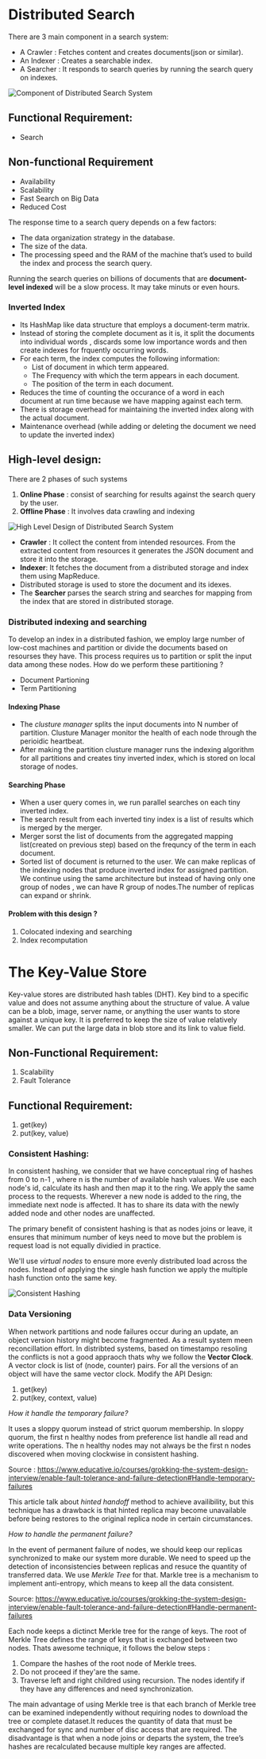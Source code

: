# Distributed Search

There are 3 main component in a search system:
  * A Crawler : Fetches content and creates documents(json or similar).
  * An Indexer : Creates a searchable index. 
  * A Searcher : It responds to search queries by running the search query on indexes.

 ![ Component of Distributed Search System](assests/search1.png) 

## Functional Requirement:
 * Search

## Non-functional Requirement

 * Availability
 * Scalability
 * Fast Search on Big Data
 * Reduced Cost

The response time to a search query depends on a few factors:
 * The data organization strategy in the database.
 * The size of the data.
 * The processing speed and the RAM of the machine that’s used to build the index and process the search query.

Running the search queries on billions of documents that are **document-level indexed** will be a slow process. It may take minuts or even hours. 

### Inverted Index

 * Its HashMap like data structure that employs a document-term matrix.
 * Instead of storing the complete document as it is, it split the documents into individual words , discards some low importance words and then create indexes for frquently occurring words.
 * For each term, the index computes the following information:
   * List of document in which term appeared.
   * The Frequency with which the term appears in each document.
   * The position of the term in each document.
 * Reduces the time of counting the occurance of a word in each document at run time because we have mapping against each term.
 * There is storage overhead  for maintaining the inverted index along with the actual document.
 * Maintenance overhead (while adding or deleting the document we need to update the inverted index)

## High-level design:

 There are 2 phases of such systems 
  1) **Online Phase** : consist of searching for results against the search query by the user.
  2) **Offline Phase** : It involves data crawling and indexing

 ![High Level Design of Distributed Search System ](assests/search2.png) 

  * **Crawler** : It collect the content from intended resources. From the extracted content from resources it generates the JSON document and store it into the storage.
  * **Indexer**: It fetches the document from a distributed storage and index them using MapReduce.
  * Distributed storage is used to store the document and its idexes.
  * The **Searcher** parses the search string and searches for mapping from the index that are stored in distributed storage.

### Distributed indexing and searching 

To develop an index in a distributed fashion, we employ large number of low-cost machines and partition or divide the documents based on resourses they have. 
This process requires us to partition or split the input data among these nodes.  How do we perform these partitioning ?

 * Document Partioning
 * Term Partitioning 


#### Indexing Phase
 * The *clusture manager* splits the input documents into N number of partition. Clusture Manager monitor the health of each node through the perioidic heartbeat.
 * After making the partition clusture manager runs the indexing algorithm for all partitions and creates tiny inverted index, which is stored on local storage of nodes. 
 
#### Searching Phase
 * When a user query comes in, we run parallel searches on each tiny inverted index.
 * The search result from each inverted tiny index is a list of results which is merged by the merger.
 * Merger sorst the list of documents from the aggregated mapping list(created on previous step) based on the frequncy of the term in each document.
 * Sorted list of document is returned to the user.
We can make replicas of the indexing nodes that produce inverted index for assigned partition. We continue using the same architecture but instead of having only one group of nodes , we can have R group of nodes.The number of replicas can expand or shrink. 

#### Problem with this design ?
 1) Colocated indexing and searching
 2) Index recomputation

# The Key-Value Store

Key-value stores are distributed hash tables (DHT). Key bind to a specific value and does not assume anything about the structure of value. A value can be a blob, image, server name, or anything the user wants to store against a unique key. It is preferred to keep the size of value relatively smaller. We can put the large data in blob store and its link to value field. 

## Non-Functional Requirement:

1) Scalability
2) Fault Tolerance

## Functional Requirement:

1) get(key)
2) put(key, value)

### Consistent Hashing:

In consistent hashing, we consider that we have conceptual ring of hashes from 0 to n-1 , where n is the number of available hash values. We use each node's id, calculate its hash and then map it to the ring. We apply the same process to the requests. Wherever a new node is added to the ring, the immediate next node is affected. It has to share its data with the newly added node and other nodes are unaffected. 

The primary benefit of consistent hashing is that as nodes joins or leave, it ensures that minimum number of keys need to move but the problem is request load is not equally dividied in practice.

We'll use *virtual nodes* to ensure more evenly distributed load across the nodes. Instead of applying the single hash function we apply the multiple hash function onto the same key. 

 ![Consistent Hashing](assests/consistenthashing.png) 

### Data Versioning 

When network partitions and node failures occur during an update, an object version history might become fragmented. As a result system meen reconcillation effort. In distribted systems, based on timestampo resoling the conflicts is not a good appraoch thats why we follow the **Vector Clock**. A vector clock is list of (node, counter) pairs. For all the versions of an object will have the same vector clock. 
Modify the API Design:
1) get(key)
2) put(key, context, value)


*How it handle the temporary failure?*

It uses a sloppy quorum instead of strict quorum membership. In sloppy quorum, the first n healthy nodes from preference list handle all read and write operations. The n healthy nodes may not always be the first n nodes discovered when moving clockwise in consistent hashing. 

 Source : https://www.educative.io/courses/grokking-the-system-design-interview/enable-fault-tolerance-and-failure-detection#Handle-temporary-failures

 This article talk about *hinted handoff* method to achieve availibility, but this technique has a drawback is that hinted replica may become unavailable before being restores to the original replica node in certain circumstances. 

 *How to handle the permanent failure?*

 In the event of permanent failure of nodes, we should keep our replicas synchronized to make our system more durable. We need to speed up the detection of inconsistencies between replicas and resuce the quantity of transferred data. We use *Merkle Tree* for that. Markle tree is a mechanism to implement anti-entropy, which means to keep all the data consistent. 

 Source: https://www.educative.io/courses/grokking-the-system-design-interview/enable-fault-tolerance-and-failure-detection#Handle-permanent-failures
 
 Each node keeps a dictinct Merkle tree for the range of keys. The root of Merkle Tree defines the range of keys that is exchanged between two nodes. Thats awesome technique, it follows the below steps :

 1) Compare the hashes of the root node of Merkle trees.
 2) Do not proceed if they'are the same.
 3) Traverse left and right childred using recursion. The nodes identify if they have any differences and need synchronization.

The main advantage of using Merkle tree is that each branch of Merkle tree can be examined independently without requiring nodes to download the tree or complete dataset.It reduces the quantity of data that must be exchanged for sync and number of disc access that are required. The disadvantage is that when a node joins or departs the system, the tree’s hashes are recalculated because multiple key ranges are affected.
